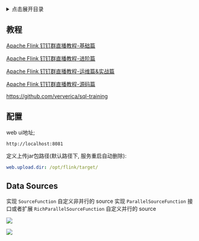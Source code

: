 <details>
<summary>点击展开目录</summary>
<!-- TOC -->

- [教程](#教程)
- [配置](#配置)
- [Data Sources](#data-sources)

<!-- /TOC -->
</details>


## 教程

[Apache Flink 钉钉群直播教程-基础篇](https://ververica.cn/developers/flink-training-course1/)

[Apache Flink 钉钉群直播教程-进阶篇](https://ververica.cn/developers/flink-training-course2/)

[Apache Flink 钉钉群直播教程-运维篇&实战篇](https://ververica.cn/developers/flink-training-course3/)

[Apache Flink 钉钉群直播教程-源码篇](https://ververica.cn/developers/flink-training-course4/)


https://github.com/ververica/sql-training

## 配置

web ui地址;

`http://localhost:8081`

定义上传jar包路径(默认路径下, 服务重启自动删除):

```yml
web.upload.dir: /opt/flink/target/
```

## Data Sources

实现 `SourceFunction` 自定义非并行的 source
实现 `ParallelSourceFunction` 接口或者扩展 `RichParallelSourceFunction` 自定义并行的 source

![](https://gitee.com/LuVx/img/raw/master/flink_class_Function.png)


[![](https://static.segmentfault.com/v-5b1df2a7/global/img/creativecommons-cc.svg)](https://creativecommons.org/licenses/by-nc-nd/4.0/)

